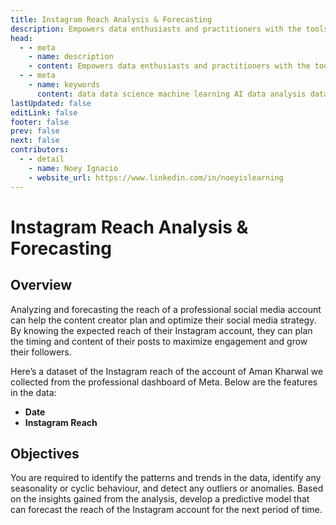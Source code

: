 ```yaml
---
title: Instagram Reach Analysis & Forecasting
description: Empowers data enthusiasts and practitioners with the tools and knowledge to unlock the potential of data.
head:
  - - meta
    - name: description
    - content: Empowers data enthusiasts and practitioners with the tools and knowledge to unlock the potential of data.
  - - meta
    - name: keywords
      content: data data science machine learning AI data analysis data-driven data enthusiasts data practitioners
lastUpdated: false
editLink: false
footer: false
prev: false
next: false
contributors:
  - - detail
    - name: Noey Ignacio
    - website_url: https://www.linkedin.com/in/noeyislearning
---
```


# Instagram Reach Analysis & Forecasting

<DownloadBadge githubURL=""></DownloadBadge>

## Overview

Analyzing and forecasting the reach of a professional social media account can help the content creator plan and optimize their social media strategy. By knowing the expected reach of their Instagram account, they can plan the timing and content of their posts to maximize engagement and grow their followers.

Here’s a dataset of the Instagram reach of the account of Aman Kharwal we collected from the professional dashboard of Meta. Below are the features in the data:

- **Date**
- **Instagram Reach**

## Objectives

You are required to identify the patterns and trends in the data, identify any seasonality or cyclic behaviour, and detect any outliers or anomalies. Based on the insights gained from the analysis, develop a predictive model that can forecast the reach of the Instagram account for the next period of time.
